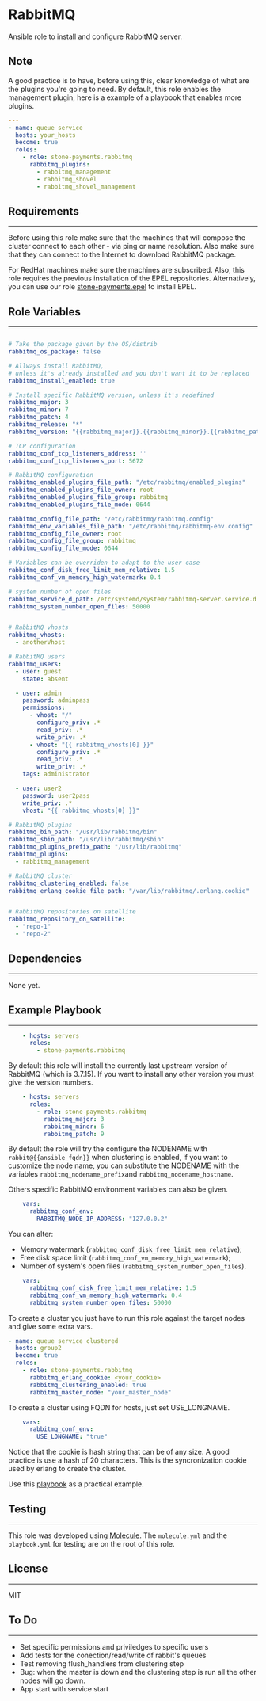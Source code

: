 RabbitMQ
=========

Ansible role to install and configure RabbitMQ server.

## Note

A good practice is to have, before using this, clear knowledge of what are the plugins you're going to need. By
default, this role enables the management plugin, here is a example of a playbook that enables more plugins.

```yaml
---
- name: queue service
  hosts: your_hosts
  become: true
  roles:
    - role: stone-payments.rabbitmq
      rabbitmq_plugins:
        - rabbitmq_management
        - rabbitmq_shovel
        - rabbitmq_shovel_management
```

## Requirements
------------
Before using this role make sure that the machines that will compose the cluster connect to each other - via ping or
name resolution. Also make sure that they can connect to the Internet to download RabbitMQ package.

For RedHat machines make sure the machines are subscribed. Also, this role requires the previous installation of the
EPEL repositories. Alternatively, you can use our role
[stone-payments.epel](https://github.com/stone-payments/ansible-epel) to install EPEL.

## Role Variables
--------------

```yaml

# Take the package given by the OS/distrib
rabbitmq_os_package: false

# Allways install RabbitMQ, 
# unless it's already installed and you don't want it to be replaced
rabbitmq_install_enabled: true

# Install specific RabbitMQ version, unless it's redefined
rabbitmq_major: 3
rabbitmq_minor: 7
rabbitmq_patch: 4
rabbitmq_release: "*"
rabbitmq_version: "{{rabbitmq_major}}.{{rabbitmq_minor}}.{{rabbitmq_patch}}"

# TCP configuration
rabbitmq_conf_tcp_listeners_address: ''
rabbitmq_conf_tcp_listeners_port: 5672

# RabbitMQ configuration
rabbitmq_enabled_plugins_file_path: "/etc/rabbitmq/enabled_plugins"
rabbitmq_enabled_plugins_file_owner: root
rabbitmq_enabled_plugins_file_group: rabbitmq
rabbitmq_enabled_plugins_file_mode: 0644

rabbitmq_config_file_path: "/etc/rabbitmq/rabbitmq.config"
rabbitmq_env_variables_file_path: "/etc/rabbitmq/rabbitmq-env.config"
rabbitmq_config_file_owner: root
rabbitmq_config_file_group: rabbitmq
rabbitmq_config_file_mode: 0644

# Variables can be overriden to adapt to the user case
rabbitmq_conf_disk_free_limit_mem_relative: 1.5
rabbitmq_conf_vm_memory_high_watermark: 0.4 

# system number of open files
rabbitmq_service_d_path: /etc/systemd/system/rabbitmq-server.service.d
rabbitmq_system_number_open_files: 50000


# RabbitMQ vhosts
rabbitmq_vhosts:
  - anotherVhost

# RabbitMQ users
rabbitmq_users:
  - user: guest
    state: absent

  - user: admin
    password: adminpass
    permissions:
      - vhost: "/"
        configure_priv: .*
        read_priv: .*
        write_priv: .*
      - vhost: "{{ rabbitmq_vhosts[0] }}"
        configure_priv: .*
        read_priv: .*
        write_priv: .*
    tags: administrator

  - user: user2
    password: user2pass
    write_priv: .*
    vhost: "{{ rabbitmq_vhosts[0] }}"

# RabbitMQ plugins
rabbitmq_bin_path: "/usr/lib/rabbitmq/bin"
rabbitmq_sbin_path: "/usr/lib/rabbitmq/sbin"
rabbitmq_plugins_prefix_path: "/usr/lib/rabbitmq"
rabbitmq_plugins:
  - rabbitmq_management

# RabbitMQ cluster
rabbitmq_clustering_enabled: false
rabbitmq_erlang_cookie_file_path: "/var/lib/rabbitmq/.erlang.cookie"


# RabbitMQ repositories on satellite
rabbitmq_repository_on_satellite:
  - "repo-1"
  - "repo-2"

```

## Dependencies
------------

None yet.

## Example Playbook
----------------

```yaml
    - hosts: servers
      roles:
        - stone-payments.rabbitmq
```
By default this role will install the currently last upstream version of RabbitMQ (which is 3.7.15). If you want to install any other version you must give the version numbers.

```yaml
    - hosts: servers
      roles:
        - role: stone-payments.rabbitmq
          rabbitmq_major: 3
          rabbitmq_minor: 6
          rabbitmq_patch: 9
```

By default the role will try the configure the NODENAME with `rabbit@{{ansible_fqdn}}` when clustering is enabled, if you want to customize the node name, you can substitute the NODENAME with the variables `rabbitmq_nodename_prefix`and `rabbitmq_nodename_hostname`.

Others specific RabbitMQ environment variables can also be given.

```yaml
    vars:
      rabbitmq_conf_env:
        RABBITMQ_NODE_IP_ADDRESS: "127.0.0.2"
```

You can alter: 
* Memory watermark (`rabbitmq_conf_disk_free_limit_mem_relative`);
* Free disk space limit (`rabbitmq_conf_vm_memory_high_watermark`);
* Number of system's open files (`rabbitmq_system_number_open_files`). 

```yaml
    vars:
      rabbitmq_conf_disk_free_limit_mem_relative: 1.5
      rabbitmq_conf_vm_memory_high_watermark: 0.4
      rabbitmq_system_number_open_files: 50000
```

To create a cluster you just have to run this role against the target nodes and
give some extra vars.

```yaml
- name: queue service clustered
  hosts: group2
  become: true
  roles:
    - role: stone-payments.rabbitmq
      rabbitmq_erlang_cookie: <your_cookie>
      rabbitmq_clustering_enabled: true
      rabbitmq_master_node: "your_master_node"
```
To create a cluster using FQDN for hosts, just set USE_LONGNAME.

```yaml
    vars:
      rabbitmq_conf_env:
        USE_LONGNAME: "true"
```


Notice that the cookie is hash string that can be of any size. A good practice is
use a hash of 20 characters. This is the syncronization cookie used by erlang to
create the cluster.

Use this [playbook](playbook.yml) as a practical example.

## Testing
-------------

This role was developed using [Molecule](https://molecule.readthedocs.io). The `molecule.yml` and the `playbook.yml`
for testing are on the root of this role.

## License
-------

MIT

## To Do
-------------
  - Set specific permissions and priviledges to specific users
  - Add tests for the conection/read/write of rabbit's queues
  - Test removing flush_handlers from clustering step
  - Bug: when the master is down and the clustering step is run all the other nodes will go down.
  - App start with service start
